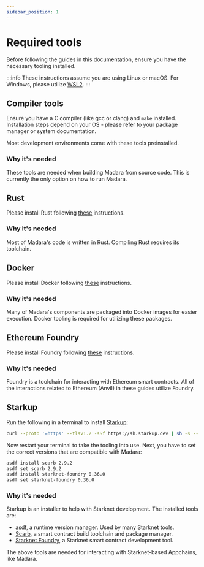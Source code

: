 ```yaml
---
sidebar_position: 1
---
```


# Required tools

Before following the guides in this documentation, ensure you have the necessary tooling installed.

:::info
These instructions assume you are using Linux or macOS. For Windows, please utilize [WSL2](https://learn.microsoft.com/en-us/windows/wsl/).
:::

## Compiler tools

Ensure you have a C compiler (like gcc or clang) and `make` installed. Installation steps depend on your OS - please refer to your package manager or system documentation.

Most development environments come with these tools preinstalled.

### Why it's needed

These tools are needed when building Madara from source code. This is currently the only option on how to run Madara.

## Rust

Please install Rust following [these](https://www.rust-lang.org/tools/install) instructions.

### Why it's needed

Most of Madara's code is written in Rust. Compiling Rust requires its toolchain.

## Docker

Please install Docker following [these](https://docs.docker.com/engine/install/) instructions.

### Why it's needed

Many of Madara's components are packaged into Docker images for easier execution. Docker tooling is required for utilizing these packages.

## Ethereum Foundry

Please install Foundry following [these](https://book.getfoundry.sh/getting-started/installation) instructions.

### Why it's needed

Foundry is a toolchain for interacting with Ethereum smart contracts. All of the interactions related to Ethereum (Anvil) in these guides utilize Foundry.

## Starkup

Run the following in a terminal to install [Starkup](https://github.com/software-mansion/starkup):
```bash
curl --proto '=https' --tlsv1.2 -sSf https://sh.starkup.dev | sh -s -- --yes
```

Now restart your terminal to take the tooling into use. Next, you have to set the correct versions that are compatible with Madara:
```bash
asdf install scarb 2.9.2
asdf set scarb 2.9.2
asdf install starknet-foundry 0.36.0
asdf set starknet-foundry 0.36.0
```
### Why it's needed

Starkup is an installer to help with Starknet development. The installed tools are:
- [asdf](https://asdf-vm.com/), a runtime version manager. Used by many Starknet tools.
- [Scarb](https://docs.swmansion.com/scarb/), a smart contract build toolchain and package manager.
- [Starknet Foundry](https://foundry-rs.github.io/starknet-foundry/index.html), a Starknet smart contract development tool.

The above tools are needed for interacting with Starknet-based Appchains, like Madara.
